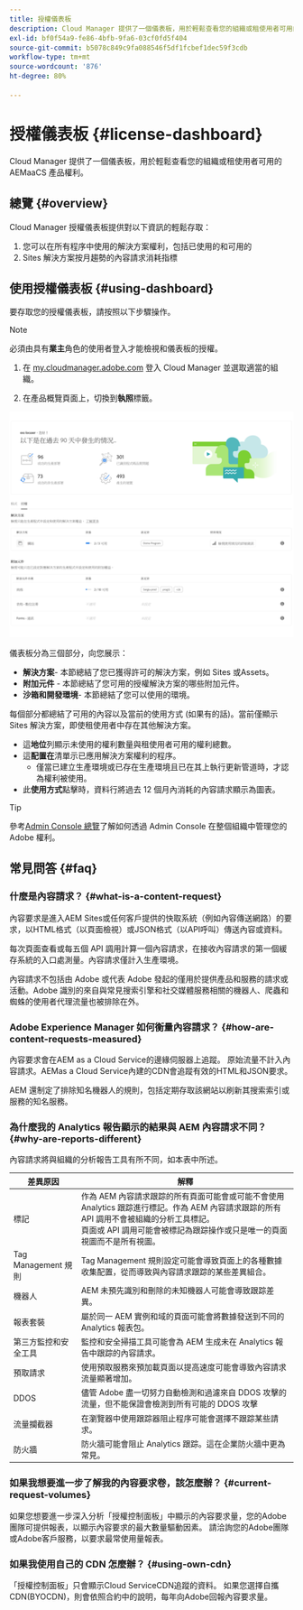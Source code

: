 ```yaml
---
title: 授權儀表板
description: Cloud Manager 提供了一個儀表板，用於輕鬆查看您的組織或租使用者可用的 AEMaaCS 產品權利。
exl-id: bf0f54a9-fe86-4bfb-9fa6-03cf0fd5f404
source-git-commit: b5078c849c9fa088546f5df1fcbef1dec59f3cdb
workflow-type: tm+mt
source-wordcount: '876'
ht-degree: 80%

---
```


# 授權儀表板 {#license-dashboard}

Cloud Manager 提供了一個儀表板，用於輕鬆查看您的組織或租使用者可用的 AEMaaCS 產品權利。

## 總覽 {#overview}

Cloud Manager 授權儀表板提供對以下資訊的輕鬆存取：

1. 您可以在所有程序中使用的解決方案權利，包括已使用的和可用的
1. Sites 解決方案按月趨勢的內容請求消耗指標

## 使用授權儀表板 {#using-dashboard}

要存取您的授權儀表板，請按照以下步驟操作。

>[!NOTE]
>
>必須由具有&#x200B;**業主**&#x200B;角色的使用者登入才能檢視和儀表板的授權。

1. 在 [my.cloudmanager.adobe.com](https://my.cloudmanager.adobe.com/) 登入 Cloud Manager 並選取適當的組織。

1. 在產品概覽頁面上，切換到&#x200B;**執照**&#x200B;標籤。

![授權儀表板](assets/license-dashboard.png)

儀表板分為三個部分，向您展示：

* **解決方案**- 本節總結了您已獲得許可的解決方案，例如 Sites 或Assets。
* **附加元件** - 本節總結了您可用的授權解決方案的哪些附加元件。
* **沙箱和開發環境**- 本節總結了您可以使用的環境。

每個部分都總結了可用的內容以及當前的使用方式 (如果有的話)。當前僅顯示 Sites 解決方案，即使租使用者中存在其他解決方案。

* 這&#x200B;**地位**&#x200B;列顯示未使用的權利數量與租使用者可用的權利總數。
* 這&#x200B;**配置在**&#x200B;清單示已應用解決方案權利的程序。
   * 僅當已建立生產環境或已存在生產環境且已在其上執行更新管道時，才認為權利被使用。
* 此&#x200B;**使用方式**&#x200B;點擊時，資料行將過去 12 個月內消耗的內容請求顯示為圖表。

>[!TIP]
>
>參考[Admin Console 總覽](https://helpx.adobe.com/tw/enterprise/using/admin-console.html)了解如何透過 Admin Console 在整個組織中管理您的 Adobe 權利。

## 常見問答 {#faq}

### 什麼是內容請求？ {#what-is-a-content-request}

內容要求是進入AEM Sites或任何客戶提供的快取系統（例如內容傳送網路）的要求，以HTML格式（以頁面檢視）或JSON格式（以API呼叫）傳送內容或資料。

每次頁面查看或每五個 API 調用計算一個內容請求，在接收內容請求的第一個緩存系統的入口處測量。內容請求僅計入生產環境。

內容請求不包括由 Adobe 或代表 Adobe 發起的僅用於提供產品和服務的請求或活動。Adobe 識別的來自與常見搜索引擎和社交媒體服務相關的機器人、爬蟲和蜘蛛的使用者代理流量也被排除在外。

### Adobe Experience Manager 如何衡量內容請求？ {#how-are-content-requests-measured}

內容要求會在AEM as a Cloud Service的邊緣伺服器上追蹤。 原始流量不計入內容請求。AEMas a Cloud Service內建的CDN會追蹤有效的HTML和JSON要求。

AEM 還制定了排除知名機器人的規則，包括定期存取該網站以刷新其搜索索引或服務的知名服務。

### 為什麼我的 Analytics 報告顯示的結果與 AEM 內容請求不同？ {#why-are-reports-different}

內容請求將與組織的分析報告工具有所不同，如本表中所述。

| 差異原因 | 解釋 |
|---|---|
| 標記 | 作為 AEM 內容請求跟踪的所有頁面可能會或可能不會使用 Analytics 跟踪進行標記。作為 AEM 內容請求跟踪的所有 API 調用不會被組織的分析工具標記。<br>頁面或 API 調用可能會被標記為跟踪操作或只是唯一的頁面視圖而不是所有視圖。 |
| Tag Management 規則 | Tag Management 規則設定可能會導致頁面上的各種數據收集配置，從而導致與內容請求跟踪的某些差異組合。 |
| 機器人 | AEM 未預先識別和刪除的未知機器人可能會導致跟踪差異。 |
| 報表套裝 | 屬於同一 AEM 實例和域的頁面可能會將數據發送到不同的 Analytics 報表包。 |
| 第三方監控和安全工具 | 監控和安全掃描工具可能會為 AEM 生成未在 Analytics 報告中跟踪的內容請求。 |
| 預取請求 | 使用預取服務來預加載頁面以提高速度可能會導致內容請求流量顯著增加。 |
| DDOS | 儘管 Adobe 盡一切努力自動檢測和過濾來自 DDOS 攻擊的流量，但不能保證會檢測到所有可能的 DDOS 攻擊 |
| 流量攔截器 | 在瀏覽器中使用跟踪器阻止程序可能會選擇不跟踪某些請求。 |
| 防火牆 | 防火牆可能會阻止 Analytics 跟踪。這在企業防火牆中更為常見。 |

### 如果我想要進一步了解我的內容要求卷，該怎麼辦？ {#current-request-volumes}

如果您想要進一步深入分析「授權控制面板」中顯示的內容要求量，您的Adobe團隊可提供報表，以顯示內容要求的最大數量驅動因素。 請洽詢您的Adobe團隊或Adobe客戶服務，以要求最常使用量報表。

### 如果我使用自己的 CDN 怎麼辦？ {#using-own-cdn}

「授權控制面板」只會顯示Cloud ServiceCDN追蹤的資料。  如果您選擇自攜CDN(BYOCDN)，則會依照合約中的說明，每年向Adobe回報內容要求量。
